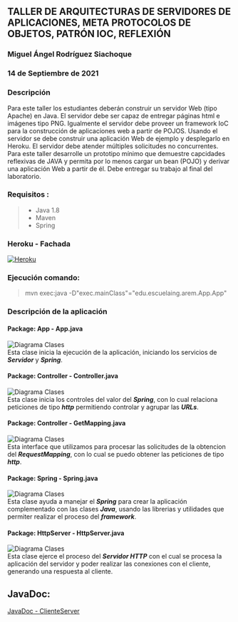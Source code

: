 ## TALLER DE ARQUITECTURAS DE SERVIDORES DE APLICACIONES, META PROTOCOLOS DE OBJETOS, PATRÓN IOC, REFLEXIÓN
### Miguel Ángel Rodríguez Siachoque
### 14 de Septiembre de 2021

### Descripción
Para este taller los estudiantes deberán construir un servidor Web (tipo Apache) en Java. El servidor debe ser capaz de entregar páginas html e imágenes tipo PNG. Igualmente el servidor debe proveer un framework IoC para la construcción de aplicaciones web a partir de POJOS. Usando el servidor se debe construir una aplicación Web de ejemplo y desplegarlo en Heroku. El servidor debe atender múltiples solicitudes no concurrentes.<br>
Para este taller desarrolle un prototipo mínimo que demuestre capcidades reflexivas de JAVA y permita por lo menos cargar un bean (POJO) y derivar una aplicación Web a partir de él. Debe entregar su trabajo al final del laboratorio.

### Requisitos :
> - Java 1.8
> - Maven 
> - Spring

### Heroku - Fachada
[![Heroku](https://www.herokucdn.com/deploy/button.png)](https://tallerioc.herokuapp.com)

### Ejecución comando:
> mvn exec:java -D"exec.mainClass"="edu.escuelaing.arem.App.App" 

### Descripción de la aplicación
#### Package: App - App.java
![Diagrama Clases](Image/DiagramaClase1.jpg)<br>
Esta clase inicia la ejecución de la aplicación, iniciando los servicios de ___Servidor___ y ___Spring___.
#### Package: Controller - Controller.java
![Diagrama Clases](Image/DiagramaClase2.jpg)<br>
Esta clase inicia los controles del valor del ___Spring___, con lo cual relaciona peticiones de tipo ___http___ permitiendo controlar y agrupar las ___URLs___.
#### Package: Controller - GetMapping.java
![Diagrama Clases](Image/DiagramaClase3.jpg)<br>
Esta interface que utilizamos para procesar las solicitudes de la obtencion del ___RequestMapping___, con lo cual se puedo obtener las peticiones de tipo ___http___.
#### Package: Spring - Spring.java
![Diagrama Clases](Image/DiagramaClase4.jpg)<br>
Esta clase ayuda a manejar el ___Spring___ para crear la aplicación complementado con las clases ___Java___, usando las librerias y utilidades que permiter realizar el proceso del ___framework___.
#### Package: HttpServer - HttpServer.java
![Diagrama Clases](Image/DiagramaClase5.jpg)<br>
Esta clase ejerce el proceso del ___Servidor HTTP___ con el cual se procesa la aplicación del servidor y poder realizar las conexiones con el cliente, generando una respuesta al cliente.

## JavaDoc:
[JavaDoc - ClienteServer](JavaDocs/index.html)
